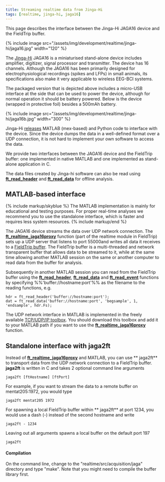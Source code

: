 ```yaml
---
title: Streaming realtime data from Jinga-Hi
tags: [realtime, jinga-hi, jaga16]
---
```


This page describes the interface between the Jinga-Hi JAGA16 device and the FieldTrip buffer.

{% include image src="/assets/img/development/realtime/jinga-hi/jaga16.jpg" width="120" %}

The [Jinga-Hi](http://www.jinga-hi.com) JAGA16 is a miniaturised stand-alone device includes amplifier, digitizer, signal processor and transmitter. The device has 16 channels. Although the JAGA16 has been primarily designed for electrophysiological recordings (spikes and LFPs) in small animals, its specifications also make it very applicable to wireless EEG-BCI systems.

The packaged version that is depicted above includes a micro-USB interface at the side that can be used to power the device, although for normal operation it should be battery powered. Below is the device (wrapped in protective foil) besides a 500mAh battery.

{% include image src="/assets/img/development/realtime/jinga-hi/jaga16b.jpg" width="300" %}

Jinga-Hi [releases](https://github.com/Jinga-hi) MATLAB (mex-based) and Python code to interface with the device. Since the device dumps the data in a well-defined format over a UDP connection, it is not hard to implement your own software to access the data.

We provide two interfaces between the JAGA16 device and the FieldTrip buffer: one implemented in native MATLAB and one implemented as stand-alone application in C.

The data files created by Jinga-hi software can also be read using **[ft_read_header](/reference/fileio/ft_read_header)** and **[ft_read_data](/reference/fileio/ft_read_data)** for offline analysis.

## MATLAB-based interface

{% include markup/skyblue %}
The MATLAB implementation is mainly for educational and testing purposes. For proper real-time analyses we recommend you to use the standalone interface, which is faster and requires less system resources.
{% include markup/end %}

The JAGA16 device streams the data over UDP network connection. The **[ft_realtime_jaga16proxy](/reference/realtime/example/ft_realtime_jaga16proxy)** function (part of the realtime module in FieldTrip) sets up a UDP server that listens to port 55000and writes all data it receives to a [FieldTrip buffer](/development/realtime). The FieldTrip buffer is a multi-threaded and network transparent buffer that allows data to be streamed to it, while at the same time allowing another MATLAB session on the same or another computer to read data from the buffer for analysis.

Subsequently in another MATLAB session you can read from the FieldTrip buffer using the **[ft_read_header](/reference/fileio/ft_read_header)**, **[ft_read_data](/reference/fileio/ft_read_data)** and **[ft_read_event](/reference/fileio/ft_read_event)** functions by specifying %%'buffer://hostname:port'%% as the filename to the reading functions, e.g.

    hdr = ft_read_header('buffer://hostname:port');
    dat = ft_read_data('buffer://hostname:port', 'begsample', 1, 'endsample', hdr.Fs);

The UDP network interface in MATLAB is implemented in the freely available [TCP/UDP/IP toolbox](http://mathworks.com/matlabcentral/fileexchange/345). You should download this toolbox and add it to your MATLAB path if you want to use the **[ft_realtime_jaga16proxy](/reference/realtime/example/ft_realtime_jaga16proxy)** function.

## Standalone interface with jaga2ft

Instead of **[ft_realtime_jaga16proxy](/reference/realtime/example/ft_realtime_jaga16proxy)** and MATLAB, you can use ** jaga2ft** to transport data from the UDP network connection to a FieldTrip buffer. **jaga2ft** is written in C and takes 2 optional command line arguments

    jaga2ft [ftHostname] [ftPort]

For example, if you want to stream the data to a remote buffer on mentat205:1972, you would type

    jaga2ft mentat205 1972

For spawning a local FieldTrip buffer within ** jaga2ft** at port 1234, you would use a dash (-) instead of the second hostname and write

    jaga2ft - 1234

Leaving out all arguments spawns a local buffer on the default port 197

    jaga2ft

#### Compilation

On the command line, change to the "realtime/src/acquisition/jaga" directory and type "make". Note that you might need to compile the buffer library first.
